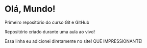 # Olá, Mundo!
 Primeiro repositório do curso Git e GitHub

 Repositório criado durante uma aula ao vivo!

Essa linha eu adicionei diretamente no site! QUE IMPRESSIONANTE!
